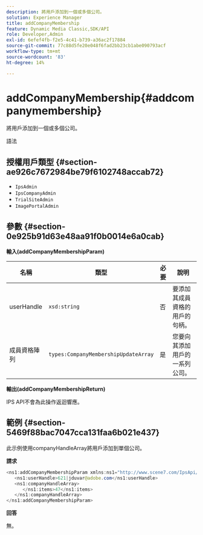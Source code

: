```yaml
---
description: 將用戶添加到一個或多個公司。
solution: Experience Manager
title: addCompanyMembership
feature: Dynamic Media Classic,SDK/API
role: Developer,Admin
exl-id: 6efef4fb-f2e5-4c41-b739-a36ac2f17884
source-git-commit: 77c88d5fe20e048f6fad2bb23cb1abe090793acf
workflow-type: tm+mt
source-wordcount: '83'
ht-degree: 14%

---
```


# addCompanyMembership{#addcompanymembership}

將用戶添加到一個或多個公司。

語法

## 授權用戶類型 {#section-ae926c7672984be79f6102748accab72}

* `IpsAdmin`
* `IpsCompanyAdmin`
* `TrialSiteAdmin`
* `ImagePortalAdmin`

## 參數 {#section-0e925b91d63e48aa91f0b0014e6a0cab}

**輸入(addCompanyMembershipParam)**

| 名稱 | 類型 | 必要 | 說明 |
|---|---|---|---|
| userHandle | `xsd:string` | 否 | 要添加其成員資格的用戶的句柄。 |
| 成員資格陣列 | `types:CompanyMembershipUpdateArray` | 是 | 您要向其添加用戶的一系列公司。 |

**輸出(addCompanyMembershipReturn)**

IPS API不會為此操作返迴響應。

## 範例 {#section-5469f88bac7047cca131faa6b021e437}

此示例使用companyHandleArray將用戶添加到單個公司。

**請求**

```java
<ns1:addCompanyMembershipParam xmlns:ns1="http://www.scene7.com/IpsApi/xsd">
   <ns1:userHandle>621|jduvar@adobe.com</ns1:userHandle>
   <ns1:companyHandleArray>
      </ns1:items>47</ns1:items>
   </ns1:companyHandleArray>
</ns1:addCompanyMembershipParam>
```

**回答**

無。
